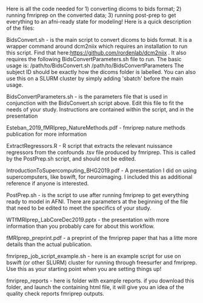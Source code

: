 
Here is all the code needed for 1) converting dicoms to bids format; 2) running fmriprep on the converted data; 3) running post-prep to get everything to an afni-ready state for modeling! Here is a quick description of the files: 

BidsConvert.sh - is the main script to convert dicoms to bids format. It is a wrapper command around dcm2niix which requires an installation to run this script. Find that here:https://github.com/rordenlab/dcm2niix . It also requires the following BidsConvertParameters.sh file to run. The basic usage is: /path/to/BidsConvert.sh /path/to/BidsConvertParameters <subject id>
The subject ID should be exactly how the dicoms folder is labelled. You can also use this on a SLURM cluster by simply adding 'sbatch' before the main usage. 
  
BidsConvertParameters.sh - is the parameters file that is used in conjunction with the BidsConvert.sh script above. Edit this file to fit the needs of your study. Instructions are contained within the script, and in the presentation

Esteban_2019_fMRIprep_NatureMethods.pdf - fmriprep nature methods publication for more information

ExtractRegressors.R - R script that extracts the relevant nuissance regressors from the confounds .tsv file produced by fmriprep. This is called by the PostPrep.sh script, and should not be edited. 

IntroductionToSupercomputing_BHG2019.pdf - A presentation I did on using supercomputers, like bswift, for neuroimaging. I included this as additional reference if anyone is interested. 

PostPrep.sh - is the script to use after running fmriprep to get everything ready to model in AFNI. There are parameters at the beginning of the file that need to be edited to meet the specifics of your study.

WTfMRIprep_LabCoreDec2019.pptx - the presentation with more information than you probably care for about this workflow.

fMRIprep_preprint.pdf - a preprint of the fmriprep paper that has a litte more details than the actual publication.

fmriprep_job_script_example.sh - here is an example script for use on bswift (or other SLURM) cluster for running through freesurfer and fmriprep. Use this as your starting point when you are setting things up!

fmriprep_reports - here is folder with example reports. if you download this folder, and launch the containing html file, it will give you an idea of the quality check reports fmriprep outputs. 
